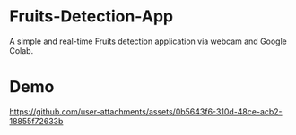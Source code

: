 # Fruits-Detection-App

A simple and real-time Fruits detection application via webcam and Google Colab.

# Demo


https://github.com/user-attachments/assets/0b5643f6-310d-48ce-acb2-18855f72633b

